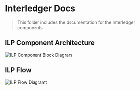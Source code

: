 # Interledger Docs
> This folder includes the documentation for the Interledger components

## ILP Component Architecture

![ILP Component Block Diagram](./block-diagram.png)

## ILP Flow

![ILP Flow Diagramt](./flow-diagram.png)

